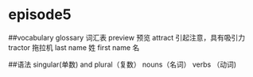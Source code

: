 # episode5

##vocabulary
glossary 词汇表
preview 预览
attract 引起注意，具有吸引力
tractor 拖拉机
last name 姓
first name 名

##语法
singular(单数) and plural（复数） nouns（名词）
verbs （动词)